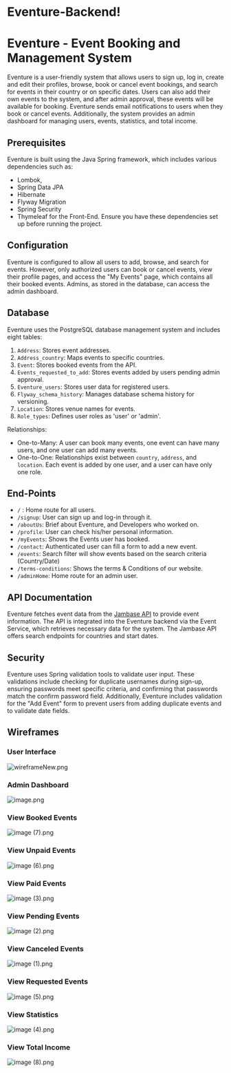 # Eventure-Backend!
# Eventure - Event Booking and Management System

Eventure is a user-friendly system that allows users to sign up, log in, create and edit their profiles, browse, book or cancel event bookings, and search for events in their country or on specific dates. Users can also add their own events to the system, and after admin approval, these events will be available for booking. Eventure sends email notifications to users when they book or cancel events. Additionally, the system provides an admin dashboard for managing users, events, statistics, and total income.

## Prerequisites

Eventure is built using the Java Spring framework, which includes various dependencies such as:
  - Lombok,
  - Spring Data JPA
  - Hibernate
  - Flyway Migration
  - Spring Security
  - Thymeleaf for the Front-End.
Ensure you have these dependencies set up before running the project.

## Configuration

Eventure is configured to allow all users to add, browse, and search for events. However, only authorized users can book or cancel events, view their profile pages, and access the "My Events" page, which contains all their booked events. Admins, as stored in the database, can access the admin dashboard.

## Database

Eventure uses the PostgreSQL database management system and includes eight tables:

1. `Address`: Stores event addresses.
2. `Address_country`: Maps events to specific countries.
3. `Event`: Stores booked events from the API.
4. `Events_requested_to_add`: Stores events added by users pending admin approval.
5. `Eventure_users`: Stores user data for registered users.
6. `Flyway_schema_history`: Manages database schema history for versioning.
7. `Location`: Stores venue names for events.
8. `Role_types`: Defines user roles as 'user' or 'admin'.

Relationships:
- One-to-Many: A user can book many events, one event can have many users, and one user can add many events.
- One-to-One: Relationships exist between `country`, `address`, and `location`. Each event is added by one user, and a user can have only one role.

## End-Points

- `/` : Home route for all users. 
- `/signup`: User can sign up and log-in through it. 
- `/aboutUs`: Brief about Eventure, and Developers who worked on.
- `/profile`: User can check his/her personal information.
- `/myEvents`: Shows the Events user has booked.
- `/contact`: Authenticated user can fill a form to add a new event. 
- `/events`: Search filter will show events based on the search criteria (Country/Date)
- `/terms-conditions`: Shows the terms & Conditions of our website. 
- `/adminHome`: Home route for an admin user. 



## API Documentation

Eventure fetches event data from the [Jambase API](https://www.jambase.com/jb-api/v1/events?apikey=357b5a27-55f2-487b-9b1c-83f6ad689c3e) to provide event information. The API is integrated into the Eventure backend via the Event Service, which retrieves necessary data for the system. The Jambase API offers search endpoints for countries and start dates.

## Security

Eventure uses Spring validation tools to validate user input. These validations include checking for duplicate usernames during sign-up, ensuring passwords meet specific criteria, and confirming that passwords match the confirm password field. Additionally, Eventure includes validation for the "Add Event" form to prevent users from adding duplicate events and to validate date fields.

## Wireframes

### User Interface

![wireframeNew.png](Eventure/src/main/resources/static/images/wireframes/UI.png)
### Admin Dashboard
![image.png](Eventure/src/main/resources/static/images/wireframes/AdminInterface.png)
### View Booked Events
![image (7).png](Eventure/src/main/resources/static/images/wireframes/BookedEvents.png)
### View Unpaid Events
![image (6).png](Eventure/src/main/resources/static/images/wireframes/UnpaidEvents.png)
### View Paid Events
![image (3).png](Eventure/src/main/resources/static/images/wireframes/PaidEvents.png)
### View Pending Events
![image (2).png](Eventure/src/main/resources/static/images/wireframes/pendingEvents.png)
### View Canceled Events
![image (1).png](Eventure/src/main/resources/static/images/wireframes/CanceledEvents.png)
### View Requested Events
![image (5).png](Eventure/src/main/resources/static/images/wireframes/RequestedEvents.png)
### View Statistics
![image (4).png](Eventure/src/main/resources/static/images/wireframes/statics.png)
### View Total Income
![image (8).png](Eventure/src/main/resources/static/images/wireframes/TotalIncome.png)












